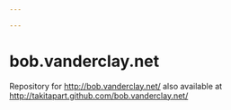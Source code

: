 ```yaml
---

---
```

bob.vanderclay.net
==================

Repository for http://bob.vanderclay.net/ also available at http://takitapart.github.com/bob.vanderclay.net/
